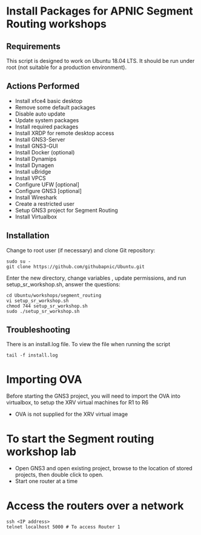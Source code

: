 # Install Packages for APNIC Segment Routing workshops
## Requirements
This script is designed to work on Ubuntu 18.04 LTS. It should be run under root (not suitable for a production environment).
## Actions Performed
* Install xfce4 basic desktop
* Remove some default packages
* Disable auto update
* Update system packages
* Install required packages
* Install XRDP for remote desktop access
* Install GNS3-Server
* Install GNS3-GUI
* Install Docker (optional)
* Install Dynamips
* Install Dynagen
* Install uBridge
* Install VPCS
* Configure UFW [optional]
* Configure GNS3 [optional]
* Install Wireshark
* Create a restricted user
* Setup GNS3 project for Segment Routing
* Install Virtualbox

## Installation
Change to root user (if necessary) and clone Git repository:
```
sudo su - 
git clone https://github.com/githubapnic/Ubuntu.git
```
Enter the new directory, change variables , update permissions, and run setup_sr_workshop.sh, answer the questions:
```
cd Ubuntu/workshops/segment_routing
vi setup_sr_workshop.sh
chmod 744 setup_sr_workshop.sh
sudo ./setup_sr_workshop.sh
```
## Troubleshooting
There is an install.log file. To view the file when running the script
```
tail -f install.log
```
# Importing OVA
Before starting the GNS3 project, you will need to import the OVA into virtualbox, to setup the XRV virtual machines for R1 to R6
* OVA is not supplied for the XRV virtual image

# To start the Segment routing workshop lab
* Open GNS3 and open existing project, browse to the location of stored projects, then double click to open.
* Start one router at a time

# Access the routers over a network
```
ssh <IP address>
telnet localhost 5000 # To access Router 1
```
